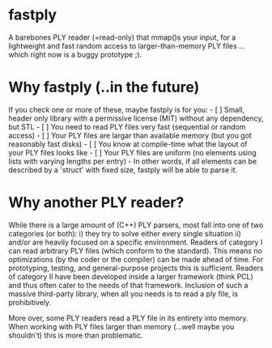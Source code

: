 # fastply

A barebones PLY reader (=read-only) that mmap()s your input,  for a lightweight and fast random access to larger-than-memory PLY files ... which right now is a buggy prototype ;).

# Why fastply (..in the future)
If you check one or more of these, maybe fastply is for you:
    - [ ] Small, header only library with a permissive license (MIT) without any dependency, but STL
    - [ ] You need to read PLY files very fast (sequential or random access)
    - [ ] Your PLY files are largar than available memory (but you got reasonably fast disks)
    - [ ] You know at compile-time what the layout of your PLY files looks like
    - [ ] Your PLY files are uniform (no elements using lists with varying lengths per entry)
            - In other words, if all elements can be described by a 'struct' with fixed size, fastply will be able to parse it.

# Why another PLY reader?
While there is a large amount of (C++) PLY parsers, most fall into one of two categories (or both):
    i) they try to solve either every single situation
    ii) and/or are heavily focused on a specific environment.
Readers of category I can read arbitrary PLY files (which conform to the standard). This means no optimizations (by the coder or the compiler) can be made ahead of time. For prototyping, testing, and general-purpose projects this is sufficient. Readers of category II have been developed inside a larger framework (think PCL) and thus often cater to the needs of that framework. Inclusion of such a massive third-party library, when all you needs is to read a ply file, is prohibitively.

More over, some PLY readers read a PLY file in its entirety into memory. When working with PLY files larger than memory (...well maybe you shouldn't) this is more than problematic.


